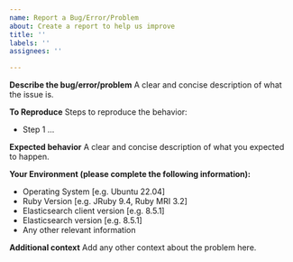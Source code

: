 ```yaml
---
name: Report a Bug/Error/Problem
about: Create a report to help us improve
title: ''
labels: ''
assignees: ''

---
```


**Describe the bug/error/problem**
A clear and concise description of what the issue is.

**To Reproduce**
Steps to reproduce the behavior:

- Step 1
...

**Expected behavior**
A clear and concise description of what you expected to happen.

**Your Environment (please complete the following information):**
 - Operating System [e.g. Ubuntu 22.04]
 - Ruby Version [e.g. JRuby 9.4, Ruby MRI 3.2]
 - Elasticsearch client version [e.g. 8.5.1]
 - Elasticsearch version [e.g. 8.5.1]
 - Any other relevant information

**Additional context**
Add any other context about the problem here.
